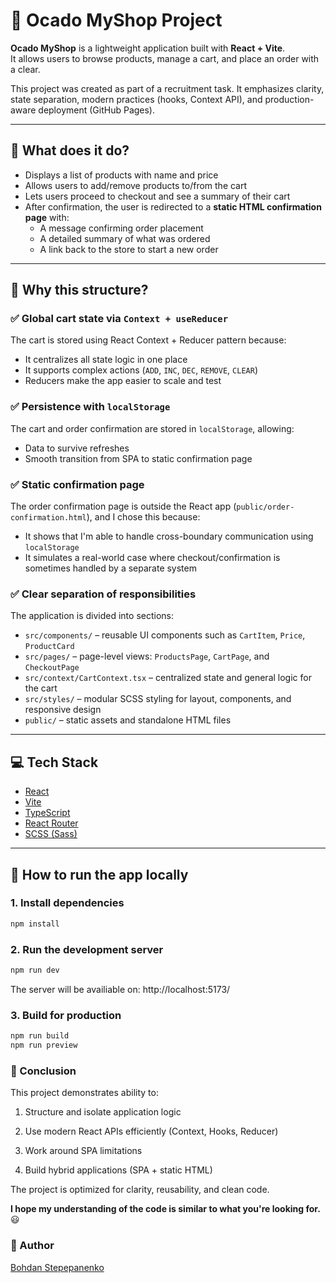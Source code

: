 # 🛒 Ocado MyShop Project

**Ocado MyShop** is a lightweight application built with **React + Vite**.  
It allows users to browse products, manage a cart, and place an order with a clear.

This project was created as part of a recruitment task. It emphasizes clarity, state separation, modern practices (hooks, Context API), and production-aware deployment (GitHub Pages).

---

## 📌 What does it do?

- Displays a list of products with name and price
- Allows users to add/remove products to/from the cart
- Lets users proceed to checkout and see a summary of their cart
- After confirmation, the user is redirected to a **static HTML confirmation page** with:
  - A message confirming order placement
  - A detailed summary of what was ordered
  - A link back to the store to start a new order

---
## 🤔 Why this structure?

### ✅ Global cart state via `Context + useReducer`

The cart is stored using React Context + Reducer pattern because:

- It centralizes all state logic in one place
- It supports complex actions (`ADD`, `INC`, `DEC`, `REMOVE`, `CLEAR`)
- Reducers make the app easier to scale and test

### ✅ Persistence with `localStorage`

The cart and order confirmation are stored in `localStorage`, allowing:

- Data to survive refreshes
- Smooth transition from SPA to static confirmation page

### ✅ Static confirmation page

The order confirmation page is outside the React app (`public/order-confirmation.html`), and I chose this because:

- It shows that I'm able to handle cross-boundary communication using `localStorage`
- It simulates a real-world case where checkout/confirmation is sometimes handled by a separate system

### ✅ Clear separation of responsibilities

The application is divided into sections:

- `src/components/` – reusable UI components such as `CartItem`, `Price`, `ProductCard`
- `src/pages/` – page-level views: `ProductsPage`, `CartPage`, and `CheckoutPage`
- `src/context/CartContext.tsx` – centralized state and general logic for the cart
- `src/styles/` – modular SCSS styling for layout, components, and responsive design
- `public/` – static assets and standalone HTML files

---

## 💻 Tech Stack

- [React](https://reactjs.org/)
- [Vite](https://vitejs.dev/)
- [TypeScript](https://www.typescriptlang.org/)
- [React Router](https://reactrouter.com/)
- [SCSS (Sass)](https://sass-lang.com/)

---

## 🚀 How to run the app locally

### 1. Install dependencies

```bash
npm install
```

### 2. Run the development server
```bash
npm run dev
```
The server will be availiable on:
http://localhost:5173/

### 3. Build for production
```bash
npm run build
npm run preview
```

### 📌 Conclusion
This project demonstrates ability to:

1. Structure and isolate application logic

2. Use modern React APIs efficiently (Context, Hooks, Reducer)

3. Work around SPA limitations

4. Build hybrid applications (SPA + static HTML)

The project is optimized for clarity, reusability, and clean code.

**I hope my understanding of the code is similar to what you're looking for.** 😃

### 👤 Author
[Bohdan Stepepanenko](https://github.com/StepBohdan)
